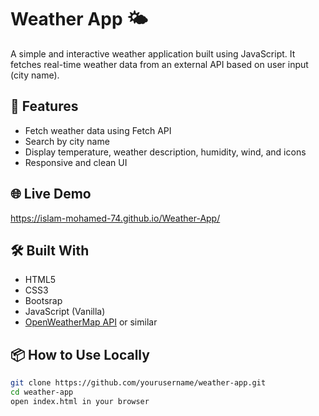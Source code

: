 # Weather App 🌤️

A simple and interactive weather application built using JavaScript. It fetches real-time weather data from an external API based on user input (city name).

## 🚀 Features

- Fetch weather data using Fetch API
- Search by city name
- Display temperature, weather description, humidity, wind, and icons
- Responsive and clean UI

## 🌐 Live Demo

https://islam-mohamed-74.github.io/Weather-App/

## 🛠️ Built With

- HTML5
- CSS3
- Bootsrap
- JavaScript (Vanilla)
- [OpenWeatherMap API](https://openweathermap.org/api) or similar

## 📦 How to Use Locally

```bash
git clone https://github.com/yourusername/weather-app.git
cd weather-app
open index.html in your browser

